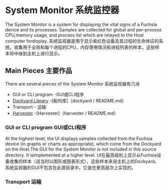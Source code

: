  
# System Monitor  系统监控器 

The System Monitor is a system for displaying the vital signs of a Fuchsia device and its processes. Samples are collected for global and per-process CPU,memory usage, and process list which are relayed to the Host computer fordisplay. 系统监视器是用于显示紫红色设备及其过程的生命体征的系统。收集用于全局和每个进程的CPU，内存使用情况和进程列表的样本，这些样本将中继到主机上进行显示。

 
## Main Pieces  主要作品 

There are several pieces of the System Monitor  系统监视器有几块

 
- GUI or CLI program  -GUI或CLI程序
- [Dockyard Library](dockyard/README.md)  -[船坞库]（dockyard / README.md）
- Transport  - 运输
- [Harvester](harvester/README.md)  -[Harvester]（harvester / README.md）

 
### GUI or CLI program  GUI或CLI程序 

At the highest level, the UI displays samples collected from the Fuchsia device (in graphs or charts as appropriate), which come from the Dockyard on the Host.The GUI for the System Monitor is not included in this source directory. It isimplemented at a higher level. UI在最高级别上显示从Fuchsia设备收集的样本（适当时以图形或图表形式），这些样本来自主机上的Dockyard。系统监视器的GUI不包含在此源目录中。它是在更高层次上实现的。

 
### Transport  运输 


